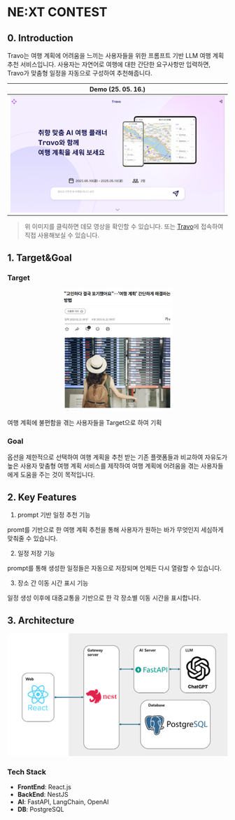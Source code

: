# NE:XT CONTEST

## 0. Introduction

Travo는 여행 계획에 어려움을 느끼는 사용자들을 위한 프롬프트 기반 LLM 여행 계획 추천 서비스입니다. 사용자는 자연어로 여행에 대한 간단한 요구사항만 입력하면, Travo가 맞춤형 일정을 자동으로 구성하여 추천해줍니다.

| **Demo (25. 05. 16.)**                         |
| ---------------------------------------------- |
| [![demo](./Images/home.png)](https://youtu.be) |

> 위 이미지를 클릭하면 데모 영상을 확인할 수 있습니다. 또는 [Travo](https://travo.kr)에 접속하여 직접 사용해보실 수 있습니다.

## 1. Target&Goal

### Target
<div align='center'>
  <img src='./Images/evidence1.png' width= "50%" height="auto"></img>
  <img src='./Images/evidence2.png' width= "50%" height="auto"></img>
</div>

여행 계획에 불편함을 겪는 사용자들을 Target으로 하여 기획

### Goal

옵션을 제한적으로 선택하여 여행 계획을 추천 받는 기존 플랫폼들과 비교하여 자유도가 높은 사용자 맞춤형 여행 계획 서비스를 제작하여 여행 계획에 어려움을 겪는 사용자들에게 도움을 주는 것이 목적입니다.

## 2. Key Features

1. prompt 기반 일정 추천 기능

promt를 기반으로 한 여행 계획 추천을 통해 사용자가 원하는 바가 무엇인지 세심하게 맞춰줄 수 있습니다.

2. 일정 저장 기능

prompt를 통해 생성한 일정들은 자동으로 저장되며 언제든 다시 열람할 수 있습니다.

3. 장소 간 이동 시간 표시 기능

일정 생성 이후에 대중교통을 기반으로 한 각 장소별 이동 시간을 표시합니다.

## 3. Architecture

<img src="./Images/architecture.png" alt="architecture" width="700"/>

### Tech Stack

- **FrontEnd**: React.js
- **BackEnd**: NestJS
- **AI**: FastAPI, LangChain, OpenAI
- **DB**: PostgreSQL
